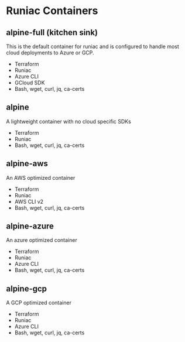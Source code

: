 # Runiac Containers

## alpine-full (kitchen sink)

This is the default container for runiac and is configured to handle most cloud deployments to Azure or GCP.

- Terraform
- Runiac
- Azure CLI
- GCloud SDK
- Bash, wget, curl, jq, ca-certs

## alpine

A lightweight container with no cloud specific SDKs

- Terraform
- Runiac
- Bash, wget, curl, jq, ca-certs

## alpine-aws

An AWS optimized container

- Terraform
- Runiac
- AWS CLI v2
- Bash, wget, curl, jq, ca-certs

## alpine-azure

An azure optimized container

- Terraform
- Runiac
- Azure CLI
- Bash, wget, curl, jq, ca-certs

## alpine-gcp

A GCP optimized container

- Terraform
- Runiac
- Azure CLI
- Bash, wget, curl, jq, ca-certs
